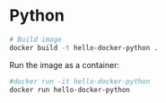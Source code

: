 # Python

```bash
# Build image
docker build -t hello-docker-python .
```

Run the image as a container:

```bash
#docker run -it hello-docker-python
docker run hello-docker-python
```